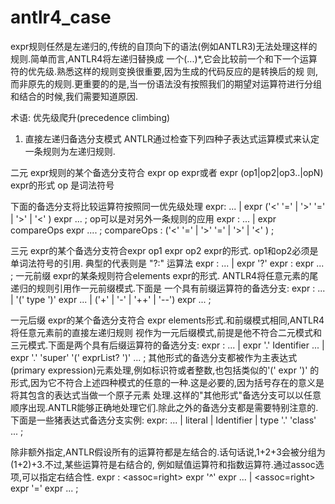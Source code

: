 # antlr4_case

expr规则任然是左递归的,传统的自顶向下的语法(例如ANTLR3)无法处理这样的规则.简单而言,ANTLR4将左递归替换成
一个(...)*,它会比较前一个和下一个运算符的优先级.熟悉这样的规则变换很重要,因为生成的代码反应的是转换后的规
则,而非原先的规则.更重要的的是,当一份语法没有按照我们的期望对运算符进行分组和结合的时候,我们需要知道原因.

术语: 优先级爬升(precedence climbing)

1. 直接左递归备选分支模式
ANTLR通过检查下列四种子表达式运算模式来认定一条规则为左递归规则.

二元 expr规则的某个备选分支符合 expr op expr或者 expr (op1|op2|op3..|opN) expr的形式
    op 是词法符号
    
下面的备选分支将比较运算符按照同一优先级处理
    expr: ...
        | expr ('<' '=' | '>' '=' | '>' | '<' ) expr 
        ...
        ;
op可以是对另外一条规则的应用
    expr : ...
        | expr compareOps expr 
        ....
        ;
    compareOps : ('<' '=' | '>' '=' | '>' | '<' ) ;
    
三元 expr的某个备选分支符合expr op1 expr op2 expr的形式. op1和op2必须是单词法符号的引用.
    典型的代表则是
    "?:" 运算法
    expr : ...
        | expr '?' expr : expr
        ...
        ;
一元前缀 expr的某条规则符合elements expr的形式. ANTLR4将任意元素的尾递归的规则引用作一元前缀模式.下面是
一个具有前缀运算符的备选分支:
    expr : ...
        | '(' type ')' expr 
        ...
        | ('+' | '-' | '++' | '--') expr 
        ...
        ;

一元后缀 expr的某个备选分支符合 expr elements形式.和前缀模式相同,ANTLR4将任意元素前的直接左递归规则
视作为一元后缀模式,前提是他不符合二元模式和三元模式.下面是两个具有后缀运算符的备选分支:
    expr : ...
        | expr '.' Identifier 
        ...
        | expr '.' 'super' '(' exprList? ')'
        ...
        ;
其他形式的备选分支都被作为主表达式(primary expression)元素处理,例如标识符或者整数,也包括类似的'(' expr ')'
的形式,因为它不符合上述四种模式的任意的一种.这是必要的,因为括号存在的意义是将其包含的表达式当做一个原子元素
处理.这样的"其他形式"备选分支可以以任意顺序出现.ANTLR能够正确地处理它们.除此之外的备选分支都是需要特别注意的.
下面是一些猪表达式备选分支实例:
    expr: ...
        | literal 
        | Identifier 
        | type '.' 'class' 
        ...
        ;
        
除非额外指定,ANTLR假设所有的运算符都是左结合的.话句话说,1+2+3会被分组为(1+2)+3.不过,某些运算符是右结合的,
例如赋值运算符和指数运算符.通过assoc选项,可以指定右结合性.
        expr : <assoc=right> expr '^' expr 
            ...
            | <assoc=right> expr '=' expr 
            ...
            ;
            

    